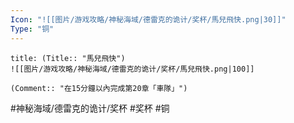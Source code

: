 ```yaml
---
Icon: "![[图片/游戏攻略/神秘海域/德雷克的诡计/奖杯/馬兒飛快.png|30]]"
Type: "铜"
---
```

```ad-common-bronze-trophy
title: (Title:: "馬兒飛快")
![[图片/游戏攻略/神秘海域/德雷克的诡计/奖杯/馬兒飛快.png|100]]

(Comment:: "在15分鐘以內完成第20章「車隊」")
```

#神秘海域/德雷克的诡计/奖杯 #奖杯 #铜
